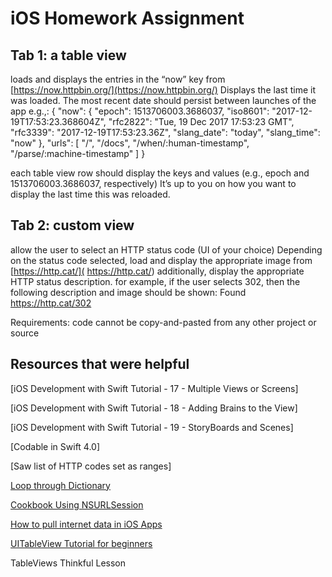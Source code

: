 # iOS Homework Assignment


## Tab 1: a table view

loads and displays the entries in the “now” key from [https://now.httpbin.org/](https://now.httpbin.org/)
Displays the last time it was loaded. The most recent date should persist between launches of the app
e.g.,:
{
"now": {
"epoch": 1513706003.3686037,
"iso8601": "2017-12-19T17:53:23.368604Z",
"rfc2822": "Tue, 19 Dec 2017 17:53:23 GMT",
"rfc3339": "2017-12-19T17:53:23.36Z",
"slang_date": "today",
"slang_time": "now"
},
"urls": [
"/",
"/docs",
"/when/:human-timestamp",
"/parse/:machine-timestamp"
]
}


each table view row should display the keys and values (e.g., epoch and 1513706003.3686037, respectively)
It’s up to you on how you want to display the last time this was reloaded.


## Tab 2: custom view

allow the user to select an HTTP status code (UI of your choice)
Depending on the status code selected, load and display the appropriate image from [https://http.cat/]( https://http.cat/)
additionally, display the appropriate HTTP status description.
for example, if the user selects 302, then the following description and image should be shown:
Found
https://http.cat/302


Requirements:
code cannot be copy-and-pasted from any other project or source

## Resources that were helpful


[iOS Development with Swift Tutorial - 17 - Multiple Views or Screens]

[iOS Development with Swift Tutorial - 18 - Adding Brains to the View]

[iOS Development with Swift Tutorial - 19 - StoryBoards and Scenes]

[Codable in Swift 4.0]

[Saw list of HTTP codes set as ranges]

[Loop through Dictionary](https://iswift.org/cookbook/loop-through-dictionary)

[Cookbook Using NSURLSession](https://www.raywenderlich.com/67081/cookbook-using-nsurlsession)

[How to pull internet data in iOS Apps](https://swiftludus.org/how-to-pull-internet-data-in-ios-apps/)

[UITableView Tutorial for beginners](http://www.thomashanning.com/uitableview-tutorial-for-beginners/)

TableViews Thinkful Lesson













